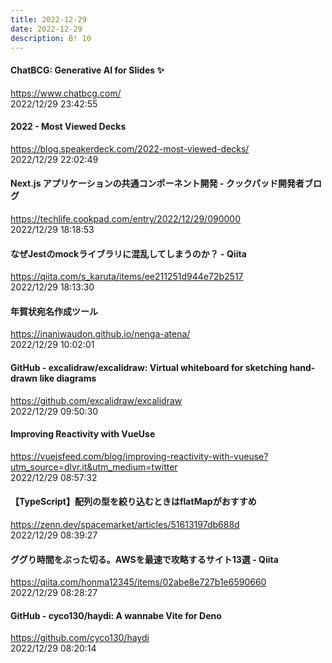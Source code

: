 ```yaml
---
title: 2022-12-29
date: 2022-12-29
description: B! 10
---
```


#### ChatBCG: Generative AI for Slides ✨
https://www.chatbcg.com/<br>
2022/12/29 23:42:55<br>


#### 2022 - Most Viewed Decks
https://blog.speakerdeck.com/2022-most-viewed-decks/<br>
2022/12/29 22:02:49<br>


#### Next.js アプリケーションの共通コンポーネント開発 - クックパッド開発者ブログ
https://techlife.cookpad.com/entry/2022/12/29/090000<br>
2022/12/29 18:18:53<br>


#### なぜJestのmockライブラリに混乱してしまうのか？ - Qiita
https://qiita.com/s_karuta/items/ee211251d944e72b2517<br>
2022/12/29 18:13:30<br>


#### 年賀状宛名作成ツール
https://inaniwaudon.github.io/nenga-atena/<br>
2022/12/29 10:02:01<br>


#### GitHub - excalidraw/excalidraw: Virtual whiteboard for sketching hand-drawn like diagrams
https://github.com/excalidraw/excalidraw<br>
2022/12/29 09:50:30<br>


#### Improving Reactivity with VueUse
https://vuejsfeed.com/blog/improving-reactivity-with-vueuse?utm_source=dlvr.it&utm_medium=twitter<br>
2022/12/29 08:57:32<br>


#### 【TypeScript】配列の型を絞り込むときはflatMapがおすすめ
https://zenn.dev/spacemarket/articles/51613197db688d<br>
2022/12/29 08:39:27<br>


#### ググり時間をぶった切る。AWSを最速で攻略するサイト13選 - Qiita
https://qiita.com/honma12345/items/02abe8e727b1e6590660<br>
2022/12/29 08:28:27<br>


#### GitHub - cyco130/haydi: A wannabe Vite for Deno
https://github.com/cyco130/haydi<br>
2022/12/29 08:20:14<br>



